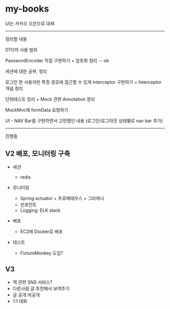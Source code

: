 # my-books

UI는 카카오 오븐으로 대체

---
정리할 내용

DTO의 사용 범위

PasswordEncoder 직접 구현하기 + 암호화 정리 -- ok

세션에 대한 공부, 정리 

로그인 한 사용자만 특정 경로에 접근할 수 있게 Interceptor 구현하기 + Interceptor 개념 정리

단위테스트 정리 +  Mock 관련 Annotation 정리

MockMvc에 formData 요청하기

UI - NAV Bar를 구현하면서 고민했던 내용 (로그인/로그아웃 상태별로 nav bar 추가)

---
진행중
## V2 배포, 모니터링 구축
- 세션
  - redis

- 모니터링
   - Spring actuator + 프로메테우스 + 그라파나
   - 핀포인트
   - Logging: ELK stack 
- 배포
  - EC2에 Docker로 배포
- 테스트
  - FixtureMonkey 도입?

## V3
- 책 관련 SNS 서비스?
- 다른사람 글 추천해서 보여주기
- 글 공개 비공개
- 1:1 대화
 




